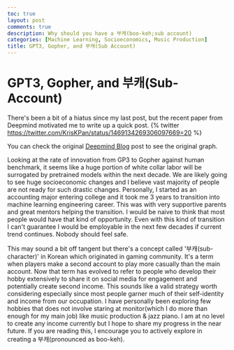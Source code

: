 ```yaml
---
toc: true
layout: post
comments: true
description: Why should you have a 부캐(boo-keh;sub account)
categories: [Machine Learning, Socioeconomics, Music Production]
title: GPT3, Gopher, and 부캐(Sub Account)
---
```


# GPT3, Gopher, and 부캐(Sub-Account)

There's been a bit of a hiatus since my last post, but the recent paper from Deepmind motivated me to write up a quick post.
{% twitter https://twitter.com/KrisKPan/status/1469134269306097669=20 %}

You can check the original [Deepmind Blog](https://deepmind.com/blog/article/language-modelling-at-scale) post to see the original graph.

Looking at the rate of innovation from GP3 to Gopher against human benchmark, it seems like a huge portion of white collar labor will be surrogated by pretrained 
models within the next decade. We are likely going to see huge socioeconomic changes and I believe vast majority of people are not ready for such drastic changes. 
Personally, I started as an accounting major entering college and it took me 3 years to transition into machine learning engineering career.
This was with very supportive parents and great mentors helping the transition. I would be naive to think that most people would have that kind of opportunity. 
Even with this kind of transition I can't guarantee I would be employable in the next few decades if current trend continues. Nobody should feel safe.

This may sound a bit off tangent but there's a concept called '부캐(sub-character)' in Korean which originated in gaming community. 
It's a term when players make a second account to play more casually than the main account. Now that term has evolved to refer to 
people who develop their hobby extensively to share it on social media for engagement and potentially create second income. 
This sounds like a valid strategy worth considering especially since most people garner much of their self-identity and income from our occupation. 
I have personally been exploring few hobbies that does not involve staring at monitor(which I do more than enough for my main job) like music production & jazz piano. 
I am at no level to create any income currently but I hope to share my progress in the near future. If you are reading this, I encourage you to actively explore in
creating a 부캐(pronounced as boo-keh).
